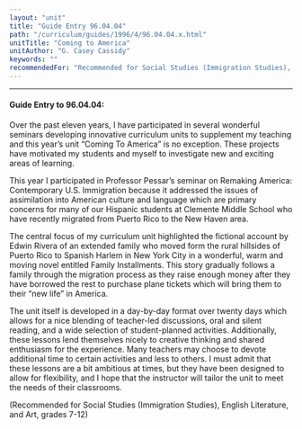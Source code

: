```yaml
---
layout: "unit"
title: "Guide Entry 96.04.04"
path: "/curriculum/guides/1996/4/96.04.04.x.html"
unitTitle: "Coming to America"
unitAuthor: "G. Casey Cassidy"
keywords: ""
recommendedFor: "Recommended for Social Studies (Immigration Studies), English Literature, and Art, grades 7-12"
---
```

<body>
<hr/>
 <h4>
  Guide Entry to 96.04.04:
 </h4>
 Over the past eleven years, I have participated in several wonderful seminars developing innovative curriculum units to supplement my teaching and this year’s unit “Coming To America” is no exception. These projects have motivated my students and myself to investigate new and exciting areas of learning.
 <p>
  This year I participated in Professor Pessar’s seminar on Remaking America: Contemporary U.S. Immigration because it addressed the issues of assimilation into American culture and language which are primary concerns for many of our Hispanic students at Clemente Middle School who have recently migrated from Puerto Rico to the New Haven area.
 </p>
 <p>
  The central focus of my curriculum unit highlighted the fictional account by Edwin Rivera of an extended family who moved form the rural hillsides of Puerto Rico to Spanish Harlem in New York City in a wonderful, warm and moving novel entitled Family Installments. This story gradually follows a family through the migration process as they raise enough money after they have borrowed the rest to purchase plane tickets which will bring them to their “new life” in America.
 </p>
 <p>
  The unit itself is developed in a day-by-day format over twenty days which allows for a nice blending of teacher-led discussions, oral and silent reading, and a wide selection of student-planned activities. Additionally, these lessons lend themselves nicely to creative thinking and shared enthusiasm for the experience. Many teachers may choose to devote additional time to certain activities and less to others. I must admit that these lessons are a bit ambitious at times, but they have been designed to allow for flexibility, and I hope that the instructor will tailor the unit to meet the needs of their classrooms.
 </p>
 <p>
  (Recommended for Social Studies (Immigration Studies), English Literature, and Art, grades 7-12)
 </p>

</body>